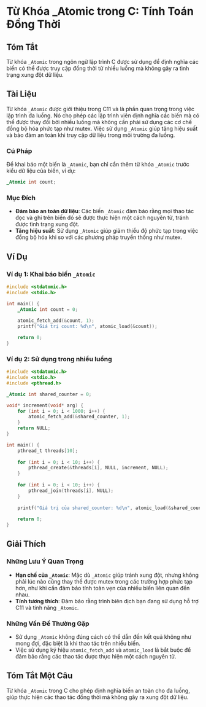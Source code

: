 <!--
Meta Description: # Từ Khóa _Atomic trong C: Tính Toán Đồng Thời ## Tóm Tắt Từ khóa `_Atomic` trong ngôn ngữ lập trình C được sử dụng để định nghĩa các biến có thể được...
Meta Keywords: _atomic, biến, trong, các, được
-->

# Từ Khóa _Atomic trong C: Tính Toán Đồng Thời

## Tóm Tắt
Từ khóa `_Atomic` trong ngôn ngữ lập trình C được sử dụng để định nghĩa các biến có thể được truy cập đồng thời từ nhiều luồng mà không gây ra tình trạng xung đột dữ liệu.

## Tài Liệu
Từ khóa `_Atomic` được giới thiệu trong C11 và là phần quan trọng trong việc lập trình đa luồng. Nó cho phép các lập trình viên định nghĩa các biến mà có thể được thay đổi bởi nhiều luồng mà không cần phải sử dụng các cơ chế đồng bộ hóa phức tạp như mutex. Việc sử dụng `_Atomic` giúp tăng hiệu suất và bảo đảm an toàn khi truy cập dữ liệu trong môi trường đa luồng.

### Cú Pháp
Để khai báo một biến là `_Atomic`, bạn chỉ cần thêm từ khóa `_Atomic` trước kiểu dữ liệu của biến, ví dụ:
```c
_Atomic int count;
```

### Mục Đích
- **Đảm bảo an toàn dữ liệu**: Các biến `_Atomic` đảm bảo rằng mọi thao tác đọc và ghi trên biến đó sẽ được thực hiện một cách nguyên tử, tránh được tình trạng xung đột.
- **Tăng hiệu suất**: Sử dụng `_Atomic` giúp giảm thiểu độ phức tạp trong việc đồng bộ hóa khi so với các phương pháp truyền thống như mutex.

## Ví Dụ
### Ví dụ 1: Khai báo biến `_Atomic`
```c
#include <stdatomic.h>
#include <stdio.h>

int main() {
    _Atomic int count = 0;
    
    atomic_fetch_add(&count, 1);
    printf("Giá trị count: %d\n", atomic_load(&count));

    return 0;
}
```

### Ví dụ 2: Sử dụng trong nhiều luồng
```c
#include <stdatomic.h>
#include <stdio.h>
#include <pthread.h>

_Atomic int shared_counter = 0;

void* increment(void* arg) {
    for (int i = 0; i < 1000; i++) {
        atomic_fetch_add(&shared_counter, 1);
    }
    return NULL;
}

int main() {
    pthread_t threads[10];
    
    for (int i = 0; i < 10; i++) {
        pthread_create(&threads[i], NULL, increment, NULL);
    }
    
    for (int i = 0; i < 10; i++) {
        pthread_join(threads[i], NULL);
    }
    
    printf("Giá trị của shared_counter: %d\n", atomic_load(&shared_counter));
    
    return 0;
}
```

## Giải Thích
### Những Lưu Ý Quan Trọng
- **Hạn chế của `_Atomic`**: Mặc dù `_Atomic` giúp tránh xung đột, nhưng không phải lúc nào cũng thay thế được mutex trong các trường hợp phức tạp hơn, như khi cần đảm bảo tính toàn vẹn của nhiều biến liên quan đến nhau.
- **Tính tương thích**: Đảm bảo rằng trình biên dịch bạn đang sử dụng hỗ trợ C11 và tính năng `_Atomic`.

### Những Vấn Đề Thường Gặp
- Sử dụng `_Atomic` không đúng cách có thể dẫn đến kết quả không như mong đợi, đặc biệt là khi thao tác trên nhiều biến.
- Việc sử dụng ký hiệu `atomic_fetch_add` và `atomic_load` là bắt buộc để đảm bảo rằng các thao tác được thực hiện một cách nguyên tử.

## Tóm Tắt Một Câu
Từ khóa `_Atomic` trong C cho phép định nghĩa biến an toàn cho đa luồng, giúp thực hiện các thao tác đồng thời mà không gây ra xung đột dữ liệu.